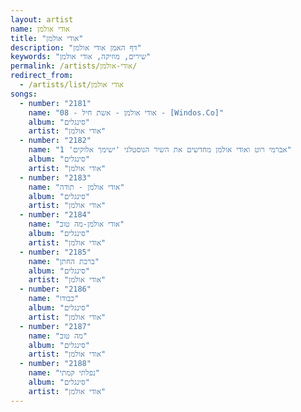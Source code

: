 ```yaml
---
layout: artist
name: אודי אולמן
title: "אודי אולמן"
description: "דף האמן אודי אולמן"
keywords: "שירים, מוזיקה, אודי אולמן"
permalink: /artists/אודי-אולמן/
redirect_from:
  - /artists/list/אודי אולמן
songs:
  - number: "2181"
    name: "08 - אודי אולמן - אשת חיל - [Windos.Co]"
    album: "סינגלים"
    artist: "אודי אולמן"
  - number: "2182"
    name: "אברמי רוט ואודי אולמן מחדשים את השיר הנוסטלגי 'ישימך אלוקים' 1"
    album: "סינגלים"
    artist: "אודי אולמן"
  - number: "2183"
    name: "אודי אולמן - תודה"
    album: "סינגלים"
    artist: "אודי אולמן"
  - number: "2184"
    name: "אודי אולמן-מה טוב"
    album: "סינגלים"
    artist: "אודי אולמן"
  - number: "2185"
    name: "ברכת החתן"
    album: "סינגלים"
    artist: "אודי אולמן"
  - number: "2186"
    name: "כבודו"
    album: "סינגלים"
    artist: "אודי אולמן"
  - number: "2187"
    name: "מה טוב"
    album: "סינגלים"
    artist: "אודי אולמן"
  - number: "2188"
    name: "נפלתי קמתי"
    album: "סינגלים"
    artist: "אודי אולמן"
---
```


